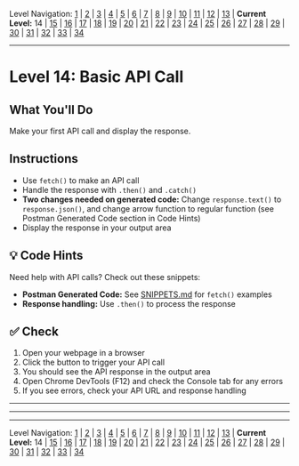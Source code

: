 Level Navigation: [1](./capstone-lv-1.md) | [2](./capstone-lv-2.md) | [3](./capstone-lv-3.md) | [4](./capstone-lv-4.md) | [5](./capstone-lv-5.md) | [6](./capstone-lv-6.md) | [7](./capstone-lv-7.md) | [8](./capstone-lv-8.md) | [9](./capstone-lv-9.md) | [10](./capstone-lv-10.md) | [11](./capstone-lv-11.md) | [12](./capstone-lv-12.md) | [13](./capstone-lv-13.md) | **Current Level:** 14 | [15](./capstone-lv-15.md) | [16](./capstone-lv-16.md) | [17](./capstone-lv-17.md) | [18](./capstone-lv-18.md) | [19](./capstone-lv-19.md) | [20](./capstone-lv-20.md) | [21](./capstone-lv-21.md) | [22](./capstone-lv-22.md) | [23](./capstone-lv-23.md) | [24](./capstone-lv-24.md) | [25](./capstone-lv-25.md) | [26](./capstone-lv-26.md) | [27](./capstone-lv-27.md) | [28](./capstone-lv-28.md) | [29](./capstone-lv-29.md) | [30](./capstone-lv-30.md) | [31](./capstone-lv-31.md) | [32](./capstone-lv-32.md) | [33](./capstone-lv-33.md) | [34](./capstone-lv-34.md)

---

# Level 14: Basic API Call

## What You'll Do
Make your first API call and display the response.

## Instructions
- Use `fetch()` to make an API call
- Handle the response with `.then()` and `.catch()`
- **Two changes needed on generated code:** Change `response.text()` to `response.json()`, and change arrow function to regular function (see Postman Generated Code section in Code Hints)
- Display the response in your output area

## 💡 Code Hints
Need help with API calls? Check out these snippets:
- **Postman Generated Code:** See [SNIPPETS.md](../SNIPPETS.md#postman-generated-code) for `fetch()` examples
- **Response handling:** Use `.then()` to process the response

## ✅ Check
1. Open your webpage in a browser
2. Click the button to trigger your API call
3. You should see the API response in the output area
4. Open Chrome DevTools (F12) and check the Console tab for any errors
5. If you see errors, check your API URL and response handling

---


---

<!-- LEVEL_END -->


---

Level Navigation: [1](./capstone-lv-1.md) | [2](./capstone-lv-2.md) | [3](./capstone-lv-3.md) | [4](./capstone-lv-4.md) | [5](./capstone-lv-5.md) | [6](./capstone-lv-6.md) | [7](./capstone-lv-7.md) | [8](./capstone-lv-8.md) | [9](./capstone-lv-9.md) | [10](./capstone-lv-10.md) | [11](./capstone-lv-11.md) | [12](./capstone-lv-12.md) | [13](./capstone-lv-13.md) | **Current Level:** 14 | [15](./capstone-lv-15.md) | [16](./capstone-lv-16.md) | [17](./capstone-lv-17.md) | [18](./capstone-lv-18.md) | [19](./capstone-lv-19.md) | [20](./capstone-lv-20.md) | [21](./capstone-lv-21.md) | [22](./capstone-lv-22.md) | [23](./capstone-lv-23.md) | [24](./capstone-lv-24.md) | [25](./capstone-lv-25.md) | [26](./capstone-lv-26.md) | [27](./capstone-lv-27.md) | [28](./capstone-lv-28.md) | [29](./capstone-lv-29.md) | [30](./capstone-lv-30.md) | [31](./capstone-lv-31.md) | [32](./capstone-lv-32.md) | [33](./capstone-lv-33.md) | [34](./capstone-lv-34.md)
